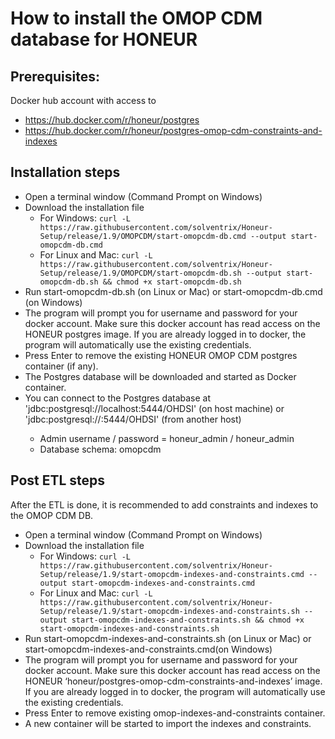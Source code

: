 # How to install the OMOP CDM database for HONEUR

## Prerequisites:

Docker hub account with access to 
* https://hub.docker.com/r/honeur/postgres 
* https://hub.docker.com/r/honeur/postgres-omop-cdm-constraints-and-indexes

## Installation steps
* Open a terminal window (Command Prompt on Windows)
* Download the installation file
    * For Windows: `curl -L https://raw.githubusercontent.com/solventrix/Honeur-Setup/release/1.9/OMOPCDM/start-omopcdm-db.cmd --output start-omopcdm-db.cmd`
    * For Linux and Mac: `curl -L https://raw.githubusercontent.com/solventrix/Honeur-Setup/release/1.9/OMOPCDM/start-omopcdm-db.sh --output start-omopcdm-db.sh && chmod +x start-omopcdm-db.sh`
* Run start-omopcdm-db.sh (on Linux or Mac) or start-omopcdm-db.cmd (on Windows)
* The program will prompt you for username and password for your docker account. Make sure this docker account has read access on the HONEUR postgres image. If you are already logged in to docker, the program will automatically use the existing credentials.
* Press Enter to remove the existing HONEUR OMOP CDM postgres container (if any).
* The Postgres database will be downloaded and started as Docker container.
* You can connect to the Postgres database at 'jdbc:postgresql://localhost:5444/OHDSI' (on host machine) or 'jdbc:postgresql://<server-ip>:5444/OHDSI' (from another host)
    * Admin username / password = honeur_admin / honeur_admin
    * Database schema: omopcdm

## Post ETL steps

After the ETL is done, it is recommended to add constraints and indexes to the OMOP CDM DB.

* Open a terminal window (Command Prompt on Windows)
* Download the installation file
    * For Windows: `curl -L https://raw.githubusercontent.com/solventrix/Honeur-Setup/release/1.9/start-omopcdm-indexes-and-constraints.cmd --output start-omopcdm-indexes-and-constraints.cmd`
    * For Linux and Mac: `curl -L https://raw.githubusercontent.com/solventrix/Honeur-Setup/release/1.9/start-omopcdm-indexes-and-constraints.sh --output start-omopcdm-indexes-and-constraints.sh && chmod +x start-omopcdm-indexes-and-constraints.sh`
* Run start-omopcdm-indexes-and-constraints.sh (on Linux or Mac) or start-omopcdm-indexes-and-constraints.cmd(on Windows)
* The program will prompt you for username and password for your docker account. Make sure this docker account has read access on the HONEUR ‘honeur/postgres-omop-cdm-constraints-and-indexes’ image. If you are already logged in to docker, the program will automatically use the existing credentials.
* Press Enter to remove existing omop-indexes-and-constraints container.
* A new container will be started to import the indexes and constraints.

